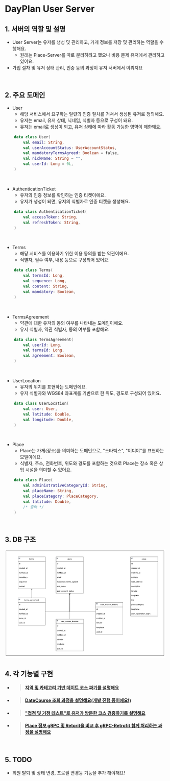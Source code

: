 # DayPlan User Server

## 1. 서버의 역할 및 설명
- User Server는 유저를 생성 및 관리하고, 가게 정보를 저장 및 관리하는 역할을 수행해요.
  - 원래는 Place-Server를 따로 분리하려고 했으나 비용 문제 유저에서 관리하고 있어요.
- 가입 절차 및 유저 상태 관리, 인증 등의 과정이 유저 서버에서 이뤄져요

<br/>

## 2. 주요 도메인
- User
  - 해당 서비스에서 요구하는 일련의 인증 절차를 거쳐서 생성된 유저로 정의해요.
  - 유저는 email, 유저 상태, 닉네임, 식별자 등으로 구성이 돼요.
  - 유저는 email로 생성이 되고, 유저 상태에 따라 활동 가능한 영역이 제한돼요.
``` kotlin
    data class User(
        val email: String,
        val userAccountStatus: UserAccountStatus,
        val mandatoryTermsAgreed: Boolean = false,
        val nickName: String = "",
        val userId: Long = 0L,
    )
```
<br/>

- AuthenticationTicket
  - 유저의 인증 정보를 확인하는 인증 티켓이에요.
  - 유저가 생성이 되면, 유저의 식별자로 인증 티켓을 생성해요.
``` kotlin
    data class AuthenticationTicket(
        val accessToken: String,
        val refreshToken: String,
    )
```
<br/>

- Terms
  - 해당 서비스를 이용하기 위한 이용 동의를 받는 약관이에요.
  - 식별자, 필수 여부, 내용 등으로 구성되어 있어요.
``` kotlin
    data class Terms(
        val termsId: Long,
        val sequence: Long,
        val content: String,
        val mandatory: Boolean,
    )
```
<br/>

- TermsAgreement
    - 약관에 대한 유저의 동의 여부를 나타내는 도메인이에요.
    - 유저 식별자, 약관 식별자, 동의 여부를 포함해요.
``` kotlin
    data class TermsAgreement(
        val userId: Long,
        val termsId: Long,
        val agreement: Boolean,
    )
```
<br/>

- UserLocation
  - 유저의 위치를 표현하는 도메인에요.
  - 유저 식별자와 WGS84 좌표계를 기반으로 한 위도, 경도로 구성되어 있어요.
``` kotlin
    data class UserLocation(
        val user: User,
        val latitude: Double,
        val longitude: Double,
    )
```
<br/>

- Place
  - Place는 가게(장소)를 의미하는 도메인으로, "스타벅스", "이디야"를 표현하는 모델이에요.
  - 식별자, 주소, 전화번호, 위도와 경도를 포함하는 것으로 Place는 장소 혹은 상업 시설을 의미할 수 있어요.
``` kotlin
    data class Place(
        val administrativeCategoryId: String,
        val placeName: String,
        val placeCategory: PlaceCategory,
        val latitude: Double,
        /* 중략 */
    )
```
<br/>

## 3. DB 구조
![img.png](readme/image/UserDB.png)
<br/>

## 4. 각 기능별 구현
- > #### [지역 및 카테고리 기반 데이트 코스 짜기를 설명해요](https://github.com/DayPlan-Team/dayplan-cotent-api/blob/main/readme/DateCourseSetting.md)

- > #### [DateCourse 조회 과정을 설명해요(개발 진행 중이에요!)](https://github.com/DayPlan-Team/dayplan-cotent-api/blob/main/readme/DateCourseSearch.md)

- > #### ["접점 및 거점 테스트"로 유저가 방문한 코스 검증하기를 설명해요](https://github.com/DayPlan-Team/dayplan-cotent-api/blob/main/readme/CourseVisited.md)

- > #### [Place 정보 gRPC 및 Retorit을 비교 후 gRPC-Retrofit 함께 처리하는 과정을 설명해요](https://github.com/DayPlan-Team/dayplan-cotent-api/blob/main/readme/PlaceRrpcVsRetrofit.md)

<br/>

## 5. TODO
- 회원 탈퇴 및 상태 변경, 프로필 변경등 기능을 추가 해야해요!